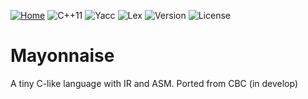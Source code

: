 <a href="http://flowerdance.me/"><img alt="Home" src="https://img.shields.io/badge/Home-🌏-9cf"></a>
<img alt="C++11" src="https://img.shields.io/badge/Language-C%2B%2B11-red" />
<img alt="Yacc" src="https://img.shields.io/badge/Language-Yacc-brightgreen" />
<img alt="Lex" src="https://img.shields.io/badge/Language-Lex-yellow" />
<img alt="Version" src="https://img.shields.io/badge/Version-1.0-pink" />
<img alt="License" src="https://img.shields.io/badge/License-Apache--2.0-blue" />  

# Mayonnaise
A tiny C-like language with IR and ASM. Ported from CBC (in develop)

